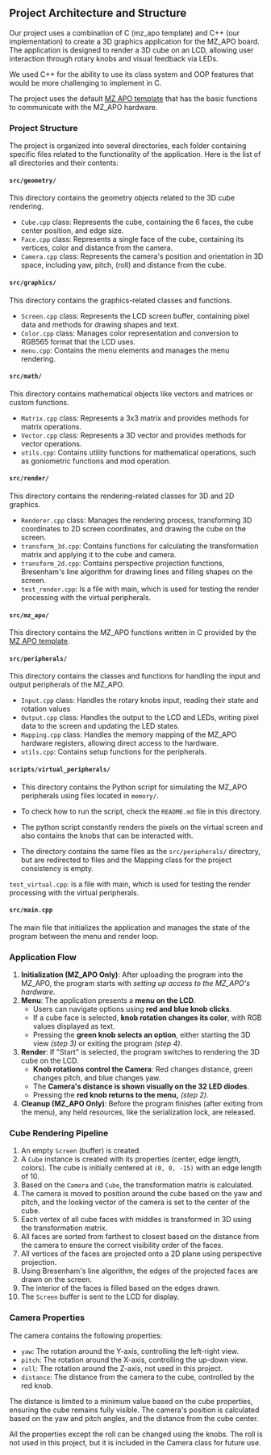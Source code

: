 ## Project Architecture and Structure

Our project uses a combination of C (mz_apo template) and C++ (our implementation) to create a 3D graphics application for the MZ_APO board.
The application is designed to render a 3D cube on an LCD, allowing user interaction through rotary knobs and visual feedback via LEDs.

We used C++ for the ability to use its class system and OOP features that would be more challenging to implement in C.

The project uses the default [MZ APO template](https://cw.fel.cvut.cz/b242/courses/b35apo/semestral/template) that has the basic functions to communicate with the MZ_APO hardware.
### Project Structure

The project is organized into several directories, each folder containing specific files related to the functionality of the application.
Here is the list of all directories and their contents:

#### `src/geometry/`

This directory contains the geometry objects related to the 3D cube rendering.

- `Cube.cpp` class: Represents the cube, containing the 6 faces, the cube center position, and edge size.
- `Face.cpp` class: Represents a single face of the cube, containing its vertices, color and distance from the camera.
- `Camera.cpp` class: Represents the camera's position and orientation in 3D space, including yaw, pitch, (roll) and distance from the cube.

#### `src/graphics/`

This directory contains the graphics-related classes and functions.

- `Screen.cpp` class: Represents the LCD screen buffer, containing pixel data and methods for drawing shapes and text.
- `Color.cpp` class: Manages color representation and conversion to RGB565 format that the LCD uses.
- `menu.cpp`: Contains the menu elements and manages the menu rendering.

#### `src/math/`

This directory contains mathematical objects like vectors and matrices or custom functions.

- `Matrix.cpp` class: Represents a 3x3 matrix and provides methods for matrix operations.
- `Vector.cpp` class: Represents a 3D vector and provides methods for vector operations.
- `utils.cpp`: Contains utility functions for mathematical operations, such as goniometric functions and mod operation.

#### `src/render/`

This directory contains the rendering-related classes for 3D and 2D graphics.

- `Renderer.cpp` class: Manages the rendering process, transforming 3D coordinates to 2D screen coordinates, and drawing the cube on the screen.
- `transform_3d.cpp`: Contains functions for calculating the transformation matrix and applying it to the cube and camera.
- `transform_2d.cpp`: Contains perspective projection functions, Bresenham's line algorithm for drawing lines and filling shapes on the screen.
- `test_render.cpp`: Is a file with main, which is used for testing the render processing with the virtual peripherals.

#### `src/mz_apo/`

This directory contains the MZ_APO functions written in C provided by the [MZ APO template](https://cw.fel.cvut.cz/b242/courses/b35apo/semestral/template).

#### `src/peripherals/`

This directory contains the classes and functions for handling the input and output peripherals of the MZ_APO.

- `Input.cpp` class: Handles the rotary knobs input, reading their state and rotation values
- `Output.cpp` class: Handles the output to the LCD and LEDs, writing pixel data to the screen and updating the LED states.
- `Mapping.cpp` class: Handles the memory mapping of the MZ_APO hardware registers, allowing direct access to the hardware.
- `utils.cpp`: Contains setup functions for the peripherals.

#### `scripts/virtual_peripherals/`

- This directory contains the Python script for simulating the MZ_APO peripherals using files located in `memory/`.

- To check how to run the script, check the `README.md` file in this directory.

- The python script constantly renders the pixels on the virtual screen and also contains the knobs that can be interacted with.

- The directory contains the same files as the `src/peripherals/` directory, but are redirected to files and the Mapping class for the project consistency is empty.

`test_virtual.cpp`: is a file with main, which is used for testing the render processing with the virtual peripherals.

#### `src/main.cpp`

The main file that initializes the application and manages the state of the program between the menu and render loop.

### Application Flow

1. **Initialization (MZ_APO Only)**: After uploading the program into the MZ_APO, the program starts with *setting up access to the MZ_APO's hardware*.
2. **Menu**: The application presents a **menu on the LCD**.
    *   Users can navigate options using **red and blue knob clicks**.
    *   If a cube face is selected, **knob rotation changes its color**, with RGB values displayed as text.
    *   Pressing the **green knob selects an option**, either starting the 3D view *(step 3)* or exiting the program *(step 4)*.
3. **Render**: If "Start" is selected, the program switches to rendering the 3D cube on the LCD.
    *   **Knob rotations control the Camera**: Red changes distance, green changes pitch, and blue changes yaw.
    *   The **Camera's distance is shown visually on the 32 LED diodes**.
    *   Pressing the **red knob returns to the menu,** *(step 2)*.
4. **Cleanup (MZ_APO Only)**: Before the program finishes (after exiting from the menu), any held resources, like the serialization lock, are released.

### Cube Rendering Pipeline

1. An empty `Screen` (buffer) is created.
2. A `Cube` instance is created with its properties (center, edge length, colors). The cube is initially centered at `(0, 0, -15)` with an edge length of 10.
3. Based on the `Camera` and `Cube`, the transformation matrix is calculated. 
4. The camera is moved to position around the cube based on the yaw and pitch, and the looking vector of the camera is set to the center of the cube.
5. Each vertex of all cube faces with middles is transformed in 3D using the transformation matrix.
6. All faces are sorted from farthest to closest based on the distance from the camera to ensure the correct visibility order of the faces.
7. All vertices of the faces are projected onto a 2D plane using perspective projection.
8. Using Bresenham's line algorithm, the edges of the projected faces are drawn on the screen.
9. The interior of the faces is filled based on the edges drawn.
10. The `Screen` buffer is sent to the LCD for display.

### Camera Properties

The camera contains the following properties:
- `yaw`: The rotation around the Y-axis, controlling the left-right view.
- `pitch`: The rotation around the X-axis, controlling the up-down view.
- `roll`: The rotation around the Z-axis, not used in this project.
- `distance`: The distance from the camera to the cube, controlled by the red knob.

The distance is limited to a minimum value based on the cube properties, ensuring the cube remains fully visible. The camera's position is calculated based on the yaw and pitch angles, and the distance from the cube center.

All the properties except the roll can be changed using the knobs. The roll is not used in this project, but it is included in the Camera class for future use.